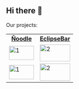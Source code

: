 ## Hi there 👋

Our projects:

<table>
  <tr>
    <td align="center">
      <a href="https://github.com/Timasostima-RedondoDEV/CRUD_java">
        <b>Ñoodle</b>
      </a>
    </td>
    <td align="center">
      <a href="https://github.com/RedondoDev/EclipseBar)">
        <b>EclipseBar</b>
      </a>
    </td>
  </tr>
  <tr>
    <td width=46%><img src="https://github.com/Timasostima/CRUD_java/assets/72166965/9b4e25a1-14b6-426b-aa78-4050101012d9)"  alt="1" style="width: 100%;aspect-ratio:16/9" ></td>
    <td><img src="https://github.com/Timasostima-RedondoDEV/.github/assets/72166965/4ab3afe8-e1aa-4b72-ae56-ecc9f487d2a0" alt="2" style="width: 100%;aspect-ratio:16/9""></td>
   </tr> 
  <tr>
    <td width=46%> <img src="https://github.com/Timasostima-RedondoDEV/.github/assets/72166965/c89e23c9-d6cb-4b64-bda8-a47f853b387c"  alt="1" style="width: 100%;aspect-ratio:16/9" ></td>
    <td><img src="https://github.com/Timasostima-RedondoDEV/.github/assets/72166965/5ac00787-a7ab-40ee-b22a-67ff5fb9b4f1" alt="2" style="width: 100%;aspect-ratio:16/9""></td>
   </tr> 
</table>

<!---
<table>
  <tr>
    <td>
      <a href="https://github.com/Timasostima-RedondoDEV/CRUD_java">
        <b>Ñoodle</b>
      </a>
    </td>
    <td align="center"> <img  height=200px src="https://github.com/Timasostima/CRUD_java/assets/72166965/4bc5b8b7-6352-4dad-887d-c7fe1f6bd97e"  alt="1" ></td>
    <td> <img src="https://github.com/Timasostima/CRUD_java/assets/72166965/9b4e25a1-14b6-426b-aa78-4050101012d9"  alt="2" ></td>
    <td> <img src="https://github.com/Timasostima-RedondoDEV/.github/assets/72166965/c89e23c9-d6cb-4b64-bda8-a47f853b387c"  alt="3" ></td>
  </tr>
  <tr>
    <td align="center">
      <a href="https://github.com/RedondoDev/EclipseBar)">
        <b>EclipseBar</b>
      </a>
    </td>
    <td><img src="https://github.com/Timasostima-RedondoDEV/.github/assets/72166965/4ab3afe8-e1aa-4b72-ae56-ecc9f487d2a0" alt="2"></td>
    <td><img src="https://github.com/Timasostima-RedondoDEV/.github/assets/72166965/5ac00787-a7ab-40ee-b22a-67ff5fb9b4f1" alt="2"></td>
    <td><img src="https://github.com/Timasostima-RedondoDEV/.github/assets/72166965/be388dca-315e-4aa5-ba70-4f188ed815d2" alt="2"></td>
   </tr> 
</table>
-->
